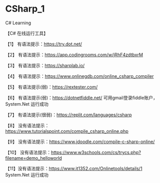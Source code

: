 # CSharp_1
C# Learning


【C# 在线运行工具】

【1】 有语法提示：https://try.dot.net/

【2】 有语法提示：https://app.codingrooms.com/w/jRhF4zdtbxrM

【3】 有语法提示：https://sharplab.io/

【4】 有语法提示：https://www.onlinegdb.com/online_csharp_compiler

【5】 有语法提示(弱)：https://rextester.com/

【6】 有语法提示(弱)：https://dotnetfiddle.net/     可用gmail登录fiddle账户，System.Net 运行成功

【7】 有语法提示(很弱)：https://replit.com/languages/csharp

【8】 没有语法提示：https://www.tutorialspoint.com/compile_csharp_online.php

【9】 没有语法提示：https://www.jdoodle.com/compile-c-sharp-online/

【10】 没有语法提示：https://www.w3schools.com/cs/trycs.php?filename=demo_helloworld

【11】没有语法提示：https://www.it1352.com/Onlinetools/details/1     System.Net 运行成功
